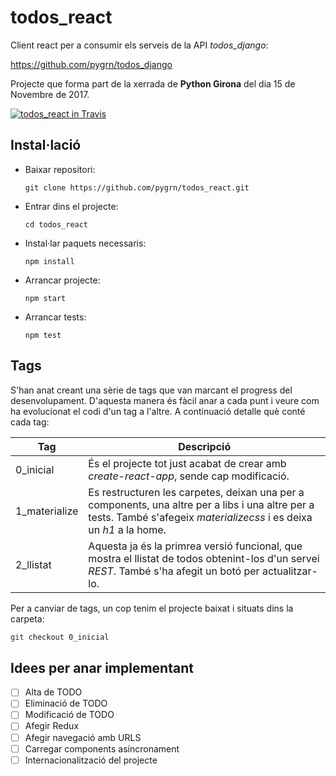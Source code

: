 # todos_react

Client react per a consumir els serveis de la API *todos_django*:

https://github.com/pygrn/todos_django

Projecte que forma part de la xerrada de **Python Girona** del dia 15 de Novembre de 2017.

[![todos_react in Travis](https://travis-ci.org/pygrn/todos_react.svg?branch=master)](https://travis-ci.org/pygrn/todos_react)

## Instal·lació

* Baixar repositori:

  ```git clone https://github.com/pygrn/todos_react.git```
* Entrar dins el projecte:

  ```cd todos_react```
* Instal·lar paquets necessaris:

  ```npm install```
* Arrancar projecte:

  ```npm start```

* Arrancar tests:

  ```npm test```

## Tags

S'han anat creant una sèrie de tags que van marcant el progress del desenvolupament. D'aquesta manera és fàcil anar a cada punt i
veure com ha evolucionat el codi d'un tag a l'altre. A continuació detalle què conté cada tag:

| Tag | Descripció |
|-----|------------|
| 0_inicial | És el projecte tot just acabat de crear amb *create-react-app*, sende cap modificació. |
| 1_materialize | Es restructuren les carpetes, deixan una per a components, una altre per a libs i una altre per a tests. També s'afegeix *materializecss* i es deixa un *h1* a la home. |
| 2_llistat | Aquesta ja és la primrea versió funcional, que mostra el llistat de todos obtenint-los d'un servei *REST*. També s'ha afegit un botó per actualitzar-lo. |

Per a canviar de tags, un cop tenim el projecte baixat i situats dins la carpeta:

```bash
git checkout 0_inicial
```

## Idees per anar implementant

- [ ] Alta de TODO
- [ ] Eliminació de TODO
- [ ] Modificació de TODO
- [ ] Afegir Redux
- [ ] Afegir navegació amb URLS
- [ ] Carregar components asíncronament
- [ ] Internacionalització del projecte
